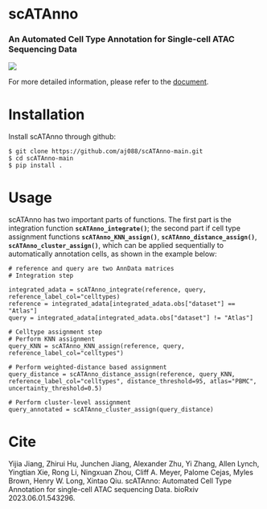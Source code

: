 # scATAnno

### An Automated Cell Type Annotation for Single-cell ATAC Sequencing Data
<img src='https://github.com/aj088/scATAnno-main/blob/main/doc/_static/img/2.workflow_details-MainFigure1.png'>

For more detailed information, please refer to the [document](https://scatanno-main.readthedocs.io/en/latest/).

# Installation
Install scATAnno through github:

    $ git clone https://github.com/aj088/scATAnno-main.git
    $ cd scATAnno-main
    $ pip install .


# Usage
scATAnno has two important parts of functions. The first part is the integration function __`scATAnno_integrate()`__; the second part if cell type assignment functions __`scATAnno_KNN_assign()`__, __`scATAnno_distance_assign()`__, __`scATAnno_cluster_assign()`__, which can be applied sequentially to automatically annotation cells, as shown in the example below:

```
# reference and query are two AnnData matrices 
# Integration step

integrated_adata = scATAnno_integrate(reference, query, reference_label_col="celltypes)
reference = integrated_adata[integrated_adata.obs["dataset"] == "Atlas"]
query = integrated_adata[integrated_adata.obs["dataset"] != "Atlas"]

# Celltype assignment step
# Perform KNN assignment
query_KNN = scATAnno_KNN_assign(reference, query, reference_label_col="celltypes")

# Perform weighted-distance based assignment
query_distance = scATAnno_distance_assign(reference, query_KNN, reference_label_col="celltypes", distance_threshold=95, atlas="PBMC", uncertainty_threshold=0.5)

# Perform cluster-level assignment
query_annotated = scATAnno_cluster_assign(query_distance)

```

# Cite
Yijia Jiang, Zhirui Hu, Junchen Jiang, Alexander Zhu, Yi Zhang, Allen Lynch, Yingtian Xie, Rong Li, Ningxuan Zhou, Cliff A. Meyer, Palome Cejas, Myles Brown, Henry W. Long, Xintao Qiu. scATAnno: Automated Cell Type Annotation for single-cell ATAC sequencing Data. bioRxiv 2023.06.01.543296.


